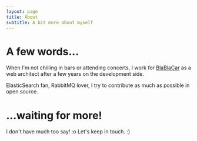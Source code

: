```yaml
---
layout: page
title: About
subtitle: A bit more about myself
---
```


# A few words...

When I'm not chilling in bars or attending concerts, I work for [BlaBlaCar][] as a web architect after a few years on the development side.

ElasticSearch fan, RabbitMQ lover, I try to contribute as much as possible in open source.

# ...waiting for more!

I don't have much too say! :o
Let's keep in touch. :)

[BlaBlaCar]: https://www.blablacar.fr
